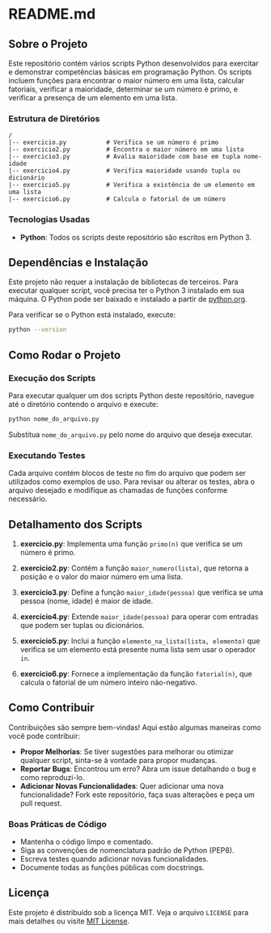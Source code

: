 # README.md

## Sobre o Projeto

Este repositório contém vários scripts Python desenvolvidos para exercitar e demonstrar competências básicas em programação Python. Os scripts incluem funções para encontrar o maior número em uma lista, calcular fatoriais, verificar a maioridade, determinar se um número é primo, e verificar a presença de um elemento em uma lista.

### Estrutura de Diretórios

```
/
|-- exercicio.py           # Verifica se um número é primo
|-- exercicio2.py          # Encontra o maior número em uma lista
|-- exercicio3.py          # Avalia maioridade com base em tupla nome-idade
|-- exercicio4.py          # Verifica maioridade usando tupla ou dicionário
|-- exercicio5.py          # Verifica a existência de um elemento em uma lista
|-- exercicio6.py          # Calcula o fatorial de um número
```

### Tecnologias Usadas
- **Python**: Todos os scripts deste repositório são escritos em Python 3.

## Dependências e Instalação

Este projeto não requer a instalação de bibliotecas de terceiros. Para executar qualquer script, você precisa ter o Python 3 instalado em sua máquina. O Python pode ser baixado e instalado a partir de [python.org](https://www.python.org/downloads/).

Para verificar se o Python está instalado, execute:
```sh
python --version
```

## Como Rodar o Projeto

### Execução dos Scripts

Para executar qualquer um dos scripts Python deste repositório, navegue até o diretório contendo o arquivo e execute:

```sh
python nome_do_arquivo.py
```
Substitua `nome_do_arquivo.py` pelo nome do arquivo que deseja executar.

### Executando Testes

Cada arquivo contém blocos de teste no fim do arquivo que podem ser utilizados como exemplos de uso. Para revisar ou alterar os testes, abra o arquivo desejado e modifique as chamadas de funções conforme necessário.

## Detalhamento dos Scripts

1. **exercicio.py**: Implementa uma função `primo(n)` que verifica se um número é primo.
   
2. **exercicio2.py**: Contém a função `maior_numero(lista)`, que retorna a posição e o valor do maior número em uma lista.
   
3. **exercicio3.py**: Define a função `maior_idade(pessoa)` que verifica se uma pessoa (nome, idade) é maior de idade.

4. **exercicio4.py**: Extende `maior_idade(pessoa)` para operar com entradas que podem ser tuplas ou dicionários.

5. **exercicio5.py**: Inclui a função `elemento_na_lista(lista, elemento)` que verifica se um elemento está presente numa lista sem usar o operador `in`.

6. **exercicio6.py**: Fornece a implementação da função `fatorial(n)`, que calcula o fatorial de um número inteiro não-negativo.

## Como Contribuir

Contribuições são sempre bem-vindas! Aqui estão algumas maneiras como você pode contribuir:

- **Propor Melhorias**: Se tiver sugestões para melhorar ou otimizar qualquer script, sinta-se à vontade para propor mudanças.
- **Reportar Bugs**: Encontrou um erro? Abra um issue detalhando o bug e como reproduzi-lo.
- **Adicionar Novas Funcionalidades**: Quer adicionar uma nova funcionalidade? Fork este repositório, faça suas alterações e peça um pull request.

### Boas Práticas de Código

- Mantenha o código limpo e comentado.
- Siga as convenções de nomenclatura padrão de Python (PEP8).
- Escreva testes quando adicionar novas funcionalidades.
- Documente todas as funções públicas com docstrings.

## Licença

Este projeto é distribuído sob a licença MIT. Veja o arquivo `LICENSE` para mais detalhes ou visite [MIT License](https://opensource.org/licenses/MIT).